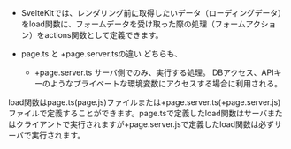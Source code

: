 - SvelteKitでは、レンダリング前に取得したいデータ（ローディングデータ）をload関数に、フォームデータを受け取った際の処理（フォームアクション）をactions関数として定義できます。

- page.ts と +page.server.tsの違い
  どちらも、
  - +page.server.ts
    サーバ側でのみ、実行する処理。
    DBアクセス、APIキーのようなプライベートな環境変数にアクセスする場合に利用される。

load関数はpage.ts(page.js)ファイルまたは+page.server.ts(+page.server.js)ファイルで定義することができます。page.tsで定義したload関数はサーバまたはクライアントで実行されますが+page.server.jsで定義したload関数は必ずサーバで実行されます。